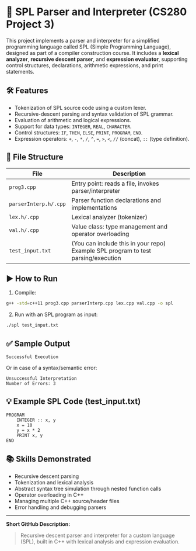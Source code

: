 # 📘 SPL Parser and Interpreter (CS280 Project 3)

This project implements a parser and interpreter for a simplified programming language called SPL (Simple Programming Language), designed as part of a compiler construction course. It includes a **lexical analyzer**, **recursive descent parser**, and **expression evaluator**, supporting control structures, declarations, arithmetic expressions, and print statements.

## 🛠️ Features

- Tokenization of SPL source code using a custom lexer.
- Recursive-descent parsing and syntax validation of SPL grammar.
- Evaluation of arithmetic and logical expressions.
- Support for data types: `INTEGER`, `REAL`, `CHARACTER`.
- Control structures: `IF`, `THEN`, `ELSE`, `PRINT`, `PROGRAM`, `END`.
- Expression operators: `+`, `-`, `*`, `/`, `^`, `=`, `>`, `<`, `//` (concat), `::` (type definition).

## 📂 File Structure

| File | Description |
|------|-------------|
| `prog3.cpp` | Entry point: reads a file, invokes parser/interpreter |
| `parserInterp.h/.cpp` | Parser function declarations and implementations |
| `lex.h/.cpp` | Lexical analyzer (tokenizer) |
| `val.h/.cpp` | Value class: type management and operator overloading |
| `test_input.txt` | (You can include this in your repo) Example SPL program to test parsing/execution |

## ▶️ How to Run

1. Compile:
```bash
g++ -std=c++11 prog3.cpp parserInterp.cpp lex.cpp val.cpp -o spl
```

2. Run with an SPL program as input:
```bash
./spl test_input.txt
```

## ✅ Sample Output

```
Successful Execution
```
Or in case of a syntax/semantic error:
```
Unsuccessful Interpretation
Number of Errors: 3
```

## 💡 Example SPL Code (test_input.txt)

```spl
PROGRAM
    INTEGER :: x, y
    x = 10
    y = x * 2
    PRINT x, y
END
```

## 📚 Skills Demonstrated

- Recursive descent parsing
- Tokenization and lexical analysis
- Abstract syntax tree simulation through nested function calls
- Operator overloading in C++
- Managing multiple C++ source/header files
- Error handling and debugging parsers

---

**Short GitHub Description:**  
> Recursive descent parser and interpreter for a custom language (SPL), built in C++ with lexical analysis and expression evaluation.
